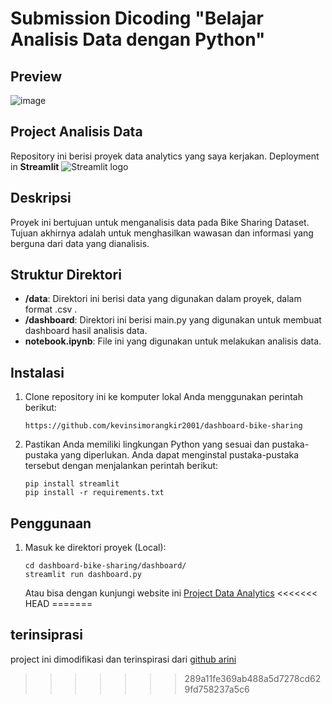 # Submission Dicoding "Belajar Analisis Data dengan Python"

## Preview
![image](https://github.com/user-attachments/assets/6d23adc1-19a5-4865-aa51-a82a35b762a9)


## Project Analisis Data

Repository ini berisi proyek data analytics yang saya kerjakan. Deployment in **Streamlit** <img src="https://user-images.githubusercontent.com/7164864/217935870-c0bc60a3-6fc0-4047-b011-7b4c59488c91.png" alt="Streamlit logo"></img>

## Deskripsi

Proyek ini bertujuan untuk menganalisis data pada Bike Sharing Dataset. Tujuan akhirnya adalah untuk menghasilkan wawasan dan informasi yang berguna dari data yang dianalisis.

## Struktur Direktori

- **/data**: Direktori ini berisi data yang digunakan dalam proyek, dalam format .csv .
- **/dashboard**: Direktori ini berisi main.py yang digunakan untuk membuat dashboard hasil analisis data.
- **notebook.ipynb**: File ini yang digunakan untuk melakukan analisis data.

## Instalasi

1. Clone repository ini ke komputer lokal Anda menggunakan perintah berikut:

   ```shell
   https://github.com/kevinsimorangkir2001/dashboard-bike-sharing
   ```

2. Pastikan Anda memiliki lingkungan Python yang sesuai dan pustaka-pustaka yang diperlukan. Anda dapat menginstal pustaka-pustaka tersebut dengan menjalankan perintah berikut:

    ```shell
    pip install streamlit
    pip install -r requirements.txt
    ```

## Penggunaan
1. Masuk ke direktori proyek (Local):

    ```shell
    cd dashboard-bike-sharing/dashboard/
    streamlit run dashboard.py
    ```
    Atau bisa dengan kunjungi website ini [Project Data Analytics](https://dashboard-bike-sharing-kevin-simorangkir.streamlit.app/)
<<<<<<< HEAD
=======

## terinsiprasi
project ini dimodifikasi dan terinspirasi dari [github arini](https://github.com/ariniamsr/bike-sharing/tree/main)
>>>>>>> 289a11fe369ab488a5d7278cd629fd758237a5c6
